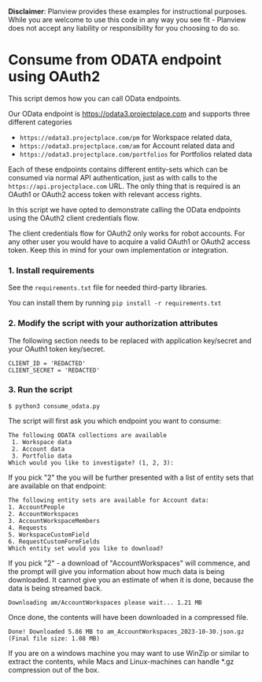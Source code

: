 **Disclaimer**: Planview provides these examples for instructional purposes. While you are welcome to use this
code in any way you see fit - Planview does not accept any liability or responsibility for you choosing to do so.

# Consume from ODATA endpoint using OAuth2

This script demos how you can call OData endpoints.

Our OData endpoint is https://odata3.projectplace.com and supports three different categories

* `https://odata3.projectplace.com/pm` for Workspace related data,
* `https://odata3.projectplace.com/am` for Account related data and
* `https://odata3.projectplace.com/portfolios` for Portfolios related data

Each of these endpoints contains different entity-sets which can be consumed via normal API authentication,
just as with calls to the `https://api.projectplace.com` URL. The only thing that is required is an OAuth1 or
OAuth2 access token with relevant access rights.

In this script we have opted to demonstrate calling the OData endpoints using the OAuth2 client credentials flow.

The client credentials flow for OAuth2 only works for robot accounts. For any other user you would have
to acquire a valid OAuth1 or OAuth2 access token. Keep this in mind for your own implementation or integration.

### 1. Install requirements

See the `requirements.txt` file for needed third-party libraries.

You can install them by running `pip install -r requirements.txt`

### 2. Modify the script with your authorization attributes

The following section needs to be replaced with application key/secret and your OAuth1 token key/secret.

```
CLIENT_ID = 'REDACTED'
CLIENT_SECRET = 'REDACTED'
```

### 3. Run the script

```
$ python3 consume_odata.py
```

The script will first ask you which endpoint you want to consume:

```
The following ODATA collections are available
 1. Workspace data
 2. Account data
 3. Portfolio data
Which would you like to investigate? (1, 2, 3):
```

If you pick "2" the you will be further presented with a list of entity sets that are available on that
endpoint:

```
The following entity sets are available for Account data:
1. AccountPeople
2. AccountWorkspaces
3. AccountWorkspaceMembers
4. Requests
5. WorkspaceCustomField
6. RequestCustomFormFields
Which entity set would you like to download?
```

If you pick "2" - a download of "AccountWorkspaces" will commence, and the prompt will give you information about
how much data is being downloaded. It cannot give you an estimate of when it is done, because the data is being
streamed back.

```
Downloading am/AccountWorkspaces please wait... 1.21 MB
```

Once done, the contents will have been downloaded in a compressed file.

```
Done! Downloaded 5.86 MB to am_AccountWorkspaces_2023-10-30.json.gz (Final file size: 1.08 MB)
```

If you are on a windows machine you may want to use WinZip or similar to extract the contents, while Macs and 
Linux-machines can handle *.gz compression out of the box.

